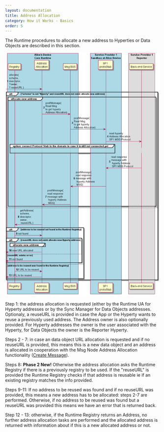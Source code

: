 ```yaml
---
layout: documentation
title: Address Allocation
category: How it Works - Basics
order: 5
---
```


The Runtime procedures to allocate a new address to Hyperties or Data Objects are described in this section.

![Allocate Address](allocate-address.png)

Step 1: the address allocation is requested (either by the Runtime UA for Hyperty addresses or by the Sync Manager for Data Objects addresses. Optionaly, a reuseURL is provided in case the App or the Hyperty wants to reuse a previously used address. The Address owner is also optionally provided. For Hyperty addresses the owner is the user associated with the Hyperty, for Data Objects the owner is the Reporter Hyperty.

Steps 2 - 7: in case an data object URL allocation is requested and if no reuseURL is provided, this means this is a new data object and an address is allocated in cooperation with the Msg Node Address Allocation functionality ([Create Message](../../messages/address-allocation-messages.md#address-allocation-request)).

Steps 8: **Phase 2 New!** Otherwise the address allocation asks the Runtime Registry if there is a previously registry to be used. If the "reuseURL" is provided the Runtime Registry checks if that address is reusable ie if an existing registry matches the info provided.

Steps 9-11: If no address to be reused was found and if no reuseURL was provided, this means a new address has to be allocated: steps 2-7 are performed. Otherwise, if no address to be reused was found but a reuseURL was provided this means we have an error that is returned back.

Step 12 - 13: otherwise, if the Runtime Registry returns an Address, no further address allocation tasks are performed and the allocated address is returned with information about if this is a new allocated address or not.
